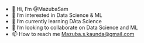 - 👋 Hi, I’m @MazubaSam
- 👀 I’m interested in  Data Science & ML
- 🌱 I’m currently learning DAta Science
- 💞️ I’m looking to collaborate on  Data Science and ML
- 📫 How to reach me  Mazuba.s.kaunda@gmail.com

<!---
MazubaSam/MazubaSam is a ✨ special ✨ repository because its `README.md` (this file) appears on your GitHub profile.
You can click the Preview link to take a look at your changes.
--->
